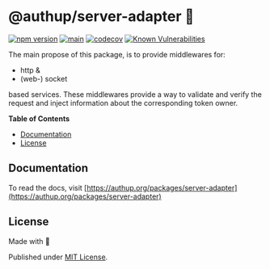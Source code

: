 # @authup/server-adapter 🌉

[![npm version](https://badge.fury.io/js/@authup%2Fserver-adapter.svg)](https://badge.fury.io/js/@authup%2Fserver-adapter)
[![main](https://github.com/Tada5hi/authup/actions/workflows/main.yml/badge.svg)](https://github.com/Tada5hi/authup/actions/workflows/main.yml)
[![codecov](https://codecov.io/gh/Tada5hi/authup/branch/master/graph/badge.svg?token=FHE347R1NW)](https://codecov.io/gh/Tada5hi/authup)
[![Known Vulnerabilities](https://snyk.io/test/github/Tada5hi/authup/badge.svg)](https://snyk.io/test/github/Tada5hi/authup)

The main propose of this package, is to provide middlewares for:

- http &
- (web-) socket

based services. These middlewares provide a way to validate and verify the request and inject information about the corresponding token owner.

**Table of Contents**

- [Documentation](#documentation)
- [License](#license)

## Documentation

To read the docs, visit [https://authup.org/packages/server-adapter](https://authup.org/packages/server-adapter)

## License

Made with 💚

Published under [MIT License](./LICENSE).
